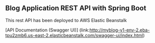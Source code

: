 ## Blog Application REST API with Spring Boot

This rest API has been deployed to AWS Elastic Beanstalk

[API Documentation (Swagger UI)] (link:http://myblog-v1-env-2.eba-tpu2zmb6.us-east-2.elasticbeanstalk.com/swagger-ui/index.html)
